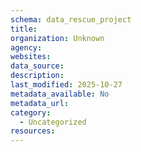 ```yaml
---
schema: data_rescue_project 
title: 
organization: Unknown
agency: 
websites: 
data_source: 
description: 
last_modified: 2025-10-27
metadata_available: No
metadata_url: 
category:
  - Uncategorized 
resources:
---
```

